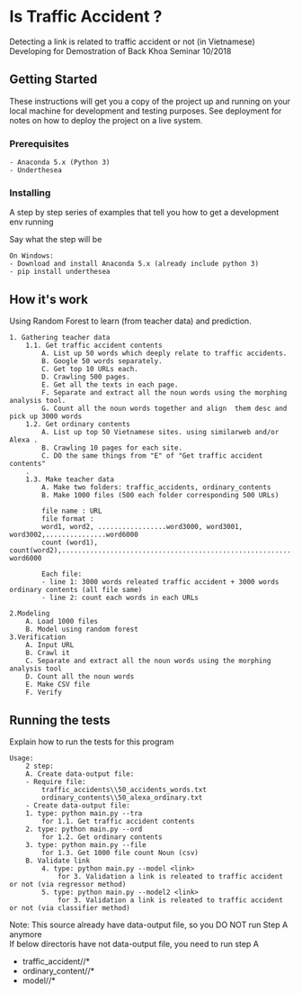 # Is Traffic Accident ?

Detecting a link is related to traffic accident or not (in Vietnamese)<br/>
Developing for Demostration of Back Khoa Seminar 10/2018

## Getting Started

These instructions will get you a copy of the project up and running on your local machine for development and testing purposes. See deployment for notes on how to deploy the project on a live system.

### Prerequisites

```
- Anaconda 5.x (Python 3)
- Underthesea
```

### Installing

A step by step series of examples that tell you how to get a development env running

Say what the step will be

```
On Windows:
- Download and install Anaconda 5.x (already include python 3)
- pip install underthesea
```

## How it's work

Using Random Forest to learn (from teacher data) and prediction.

```
1. Gathering teacher data
    1.1. Get traffic accident contents
        A. List up 50 words which deeply relate to traffic accidents.
        B. Google 50 words separately.
        C. Get top 10 URLs each.
        D. Crawling 500 pages.
        E. Get all the texts in each page.
        F. Separate and extract all the noun words using the morphing analysis tool.
        G. Count all the noun words together and align  them desc and pick up 3000 words
    1.2. Get ordinary contents
        A. List up top 50 Vietnamese sites. using similarweb and/or Alexa . 
        B. Crawling 10 pages for each site.
        C. DO the same things from "E" of "Get traffic accident contents"
    . 
    1.3. Make teacher data
        A. Make two folders: traffic_accidents, ordinary_contents
        B. Make 1000 files (500 each folder corresponding 500 URLs)

        file name : URL
        file format :
        word1, word2, .................word3000, word3001, word3002,...............word6000
        count (word1), count(word2),.................................................................., word6000
        
        Each file: 
        - line 1: 3000 words releated traffic accident + 3000 words ordinary contents (all file same)
        - line 2: count each words in each URLs
        
2.Modeling
    A. Load 1000 files
    B. Model using random forest
3.Verification
    A. Input URL
    B. Crawl it
    C. Separate and extract all the noun words using the morphing analysis tool
    D. Count all the noun words
    E. Make CSV file
    F. Verify
```

## Running the tests

Explain how to run the tests for this program

```
Usage:
    2 step:
    A. Create data-output file:
    - Require file:
        traffic_accidents\\50_accidents_words.txt
        ordinary_contents\\50_alexa_ordinary.txt
    - Create data-output file:
	1. type: python main.py --tra
	    for 1.1. Get traffic accident contents
	2. type: python main.py --ord
	    for 1.2. Get ordinary contents
	3. type: python main.py --file
	    for 1.3. Get 1000 file count Noun (csv)
    B. Validate link
        4. type: python main.py --model <link>
            for 3. Validation a link is releated to traffic accident or not (via regressor method)
        5. type: python main.py --model2 <link>
            for 3. Validation a link is releated to traffic accident or not (via classifier method)
```
Note: This source already have data-output file, so you DO NOT run Step A anymore<br/>
If below directoris have not data-output file, you need to run step A<br/>
- traffic_accident//*
- ordinary_content//*
- model//*
